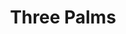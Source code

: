 ---
ee_id: '128'
site: '1'
type: '2'
url: 2011-128-three-palms
title: Three Palms
year: '2011'
display_year: '2011'
medium: Pencil on paper (produced with Mutoh XP-300 Series printer)
dims: 20 x 31 inches
pitch: "​Plotter-drawn palm trees, produced in an edition of 6. "
ps:
live_url:
related:
youtube:
related_code:
imgs: three-palms-2011-128-digital-database-ih.jpg
subheading:
download:
add_credit:
add_credits:
commission:
layout: things-i-made
---